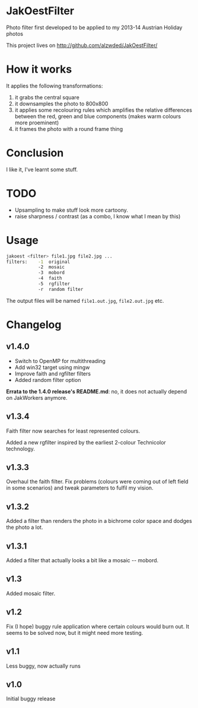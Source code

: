 JakOestFilter
=============

Photo filter first developed to be applied to my 2013-14 Austrian Holiday photos

This project lives on http://github.com/alzwded/JakOestFilter/

How it works
============

It applies the following transformations:

1. it grabs the central square
1. it downsamples the photo to 800x800
1. it applies some recolouring rules which amplifies the relative differences between the red, green and blue components (makes warm colours more proeminent)
1. it frames the photo with a round frame thing

Conclusion
==========

I like it, I've learnt some stuff.

TODO
====

* Upsampling to make stuff look more cartoony.
* raise sharpness / contrast (as a combo, I know what I mean by this)

Usage
=====

```sh
jakoest <filter> file1.jpg file2.jpg ...
filters:    -1  original
            -2  mosaic
            -3  mobord
            -4  faith
            -5  rgfilter
            -r  random filter
```

The output files will be named `file1.out.jpg`, `file2.out.jpg` etc.

Changelog
=========

v1.4.0
------

* Switch to OpenMP for multithreading
* Add win32 target using mingw
* Improve faith and rgfilter filters
* Added random filter option

**Errata to the 1.4.0 release's README.md**: no, it does not actually depend on JakWorkers anymore.

v1.3.4
------

Faith filter now searches for least represented colours.

Added a new rgfilter inspired by the earliest 2-colour Technicolor technology.


v1.3.3
------

Overhaul the faith filter. Fix problems (colours were coming out of left field in some scenarios) and tweak parameters to fulfil my vision.

v1.3.2
------

Added a filter than renders the photo in a bichrome color space and dodges the photo a lot.

v1.3.1
------

Added a filter that actually looks a bit like a mosaic -- mobord.

v1.3
----

Added mosaic filter.

v1.2
----

Fix (I hope) buggy rule application where certain colours would burn out. It seems to be solved now, but it might need more testing.

v1.1
----

Less buggy, now actually runs

v1.0
----

Initial buggy release
